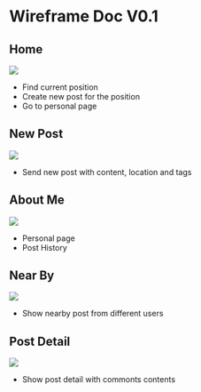 # Wireframe Doc V0.1

## Home

![](./_resources/1-0-Home.png)

+ Find current position
+ Create new post for the position
+ Go to personal page

## New Post

![](./_resources/2-0-NewPost.png)

+ Send new post with content, location and tags

## About Me

![](./_resources/3-0-AboutMe.png)

+ Personal page
+ Post History

## Near By

![](./_resources/4-0-NearBy.png)

+ Show nearby post from different users

## Post Detail

![](./_resources/5-0-PostDetail.png)

+ Show post detail with commonts contents

